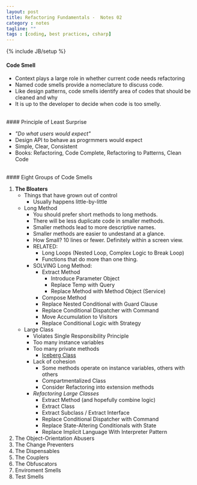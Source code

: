 ```yaml
---
layout: post
title: Refactoring Fundamentals -  Notes 02
category : notes
tagline: ""
tags : [coding, best practices, csharp]
---
```

{% include JB/setup %}

#### Code Smell

* Context plays a large role in whether current code needs refactoring
* Named code smells provide a nomeclature to discuss code.
* Like design patterns, code smells identify area of codes that should be cleaned and why
* It is up to the developer to decide when code is too smelly.

<br />
#### Principle of Least Surprise

* *"Do what users would expect"*
*  Design API to behave as progrmmers would expect
*  Simple, Clear, Consistent
*  Books: Refactoring, Code Complete, Refactoring to Patterns, Clean Code

<br />
#### Eight Groups of Code Smells

1. **The Bloaters**
	* Things that have grown out of control
		* Usually happens little-by-little <br />
	* Long Method
		* You should prefer short methods to long methods.
		* There will be less duplicate code in smaller methods.
		* Smaller methods lead to more descriptive names.
		* Smaller methods are easier to undestand at a glance.
		* How Small? 10 lines or fewer. Definitely within a screen view. <br /> 
		* RELATED: 
			* Long Loops (Nested Loop, Complex Logic to Break Loop)
			* Functions that do more than one thing.<br />
		* SOLVING Long Method:
			* Extract Method
				* Introduce Parameter Object
				* Replace Temp with Query
				* Replace Method with Method Object (Service)
			* Compose Method
			* Replace Nested Conditional with Guard Clause
			* Replace Conditional Dispatcher with Command
			* Move Accumulation to Visitors
			* Replace Conditional Logic with Strategy
	* Large Class
		* Violates Single Responsibility Principle
		* Too many instance variables
		* Too many private methods
			* [Iceberg Class](http://deviq.com/iceberg-class)
		* Lack of cohesion
			* Some methods operate on instance variables, others with others
			* Compartmentalized Class
			* Consider Refactoring into extension methods
		* *Refactoring Large Classes*
			* Extract Method (and hopefully combine logic)
			* Extract Class
			* Extract Subclass / Extract Interface
			* Replace Conditional Dispatcher with Command
			* Replace State-Altering Conditionals with State
			* Replace Implicit Language With Interpreter Pattern
2. The Object-Orientation Abusers
3. The Change Preventers
4. The Dispensables
5. The Couplers
6. The Obfuscators
7. Enviroment Smells
8. Test Smells
